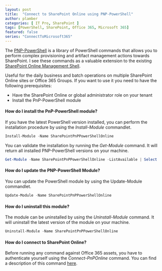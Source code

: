 ```yaml
---
layout: post
title:  "Connect to SharePoint Online using PNP-PowerShell"
author: plamber
categories: [ IT Pro, SharePoint ]
tags: [PowerShell, SharePoint, Office 365, Microsoft 365]
featured: false
series: "ConnectToMicrosoft365"
---
```

The [PNP-PowerShell](https://github.com/SharePoint/PnP-PowerShell) is a library of PowerShell commands that allows you to perform complex provisioning and artifact management actions towards SharePoint. I see these commands as a valuable extension to the existing [SharePoint Online Management Shell](/Connect-to-SharePoint-Online-using-PowerShell).

Useful for the daily business and batch operations on multiple SharePoint Online sites or Office 365 Groups. If you want to use it you need to have the following prerequisites:

- Have the SharePoint Online or global administrator role on your tenant
- Install the PnP-PowerShell module

#### How do I install the PnP-PowerShell module?
If you have the latest PowerShell version installed, you can perform the installation procedure by using the *Install-Module* commandlet.

```powershell
Install-Module -Name SharePointPnPPowerShellOnline
```

You can validate the installation by running the *Get-Module* command. It will return all installed PNP-PowerShell versions on your machine.

```powershell
Get-Module -Name SharePointPnPPowerShellOnline -ListAvailable | Select Name,Version 
```

#### How do I update the PNP-PowerShell Module?
You can update the PowerShell module by using the Update-Module commandlet.

```powershell
Update-Module -Name SharePointPnPPowerShellOnline 
```

#### How do I uninstall this module?
The module can be uninstalled by using the *Uninstall-Module* command. It will uninstall the latest version of the module on your machine.

```powershell
Uninstall-Module -Name SharePointPnPPowerShellOnline 
```

#### How do I connect to SharePoint Online?
Before running any command against Office 365 assets, you have to authenticate yourself using the *Connect-PnPOnline* command. You can find a description of this command [here](https://docs.microsoft.com/en-us/powershell/module/sharepoint-pnp/connect-pnponline?view=sharepoint-ps).